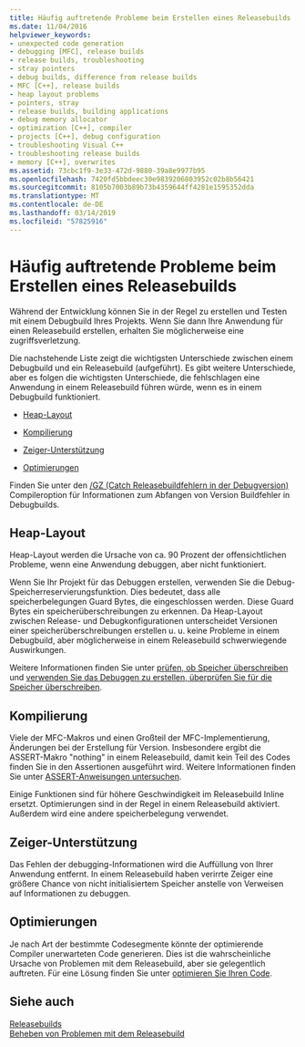 ```yaml
---
title: Häufig auftretende Probleme beim Erstellen eines Releasebuilds
ms.date: 11/04/2016
helpviewer_keywords:
- unexpected code generation
- debugging [MFC], release builds
- release builds, troubleshooting
- stray pointers
- debug builds, difference from release builds
- MFC [C++], release builds
- heap layout problems
- pointers, stray
- release builds, building applications
- debug memory allocator
- optimization [C++], compiler
- projects [C++], debug configuration
- troubleshooting Visual C++
- troubleshooting release builds
- memory [C++], overwrites
ms.assetid: 73cbc1f9-3e33-472d-9880-39a8e9977b95
ms.openlocfilehash: 7420fd5bbdeec30e9839206803952c02b8b56421
ms.sourcegitcommit: 8105b7003b89b73b4359644ff4281e1595352dda
ms.translationtype: MT
ms.contentlocale: de-DE
ms.lasthandoff: 03/14/2019
ms.locfileid: "57825916"
---
```

# <a name="common-problems-when-creating-a-release-build"></a>Häufig auftretende Probleme beim Erstellen eines Releasebuilds

Während der Entwicklung können Sie in der Regel zu erstellen und Testen mit einem Debugbuild Ihres Projekts. Wenn Sie dann Ihre Anwendung für einen Releasebuild erstellen, erhalten Sie möglicherweise eine zugriffsverletzung.

Die nachstehende Liste zeigt die wichtigsten Unterschiede zwischen einem Debugbuild und ein Releasebuild (aufgeführt). Es gibt weitere Unterschiede, aber es folgen die wichtigsten Unterschiede, die fehlschlagen eine Anwendung in einem Releasebuild führen würde, wenn es in einem Debugbuild funktioniert.

- [Heap-Layout](#_core_heap_layout)

- [Kompilierung](#_core_compilation)

- [Zeiger-Unterstützung](#_core_pointer_support)

- [Optimierungen](#_core_optimizations)

Finden Sie unter den [/GZ (Catch Releasebuildfehlern in der Debugversion)](reference/gz-enable-stack-frame-run-time-error-checking.md) Compileroption für Informationen zum Abfangen von Version Buildfehler in Debugbuilds.

##  <a name="_core_heap_layout"></a> Heap-Layout

Heap-Layout werden die Ursache von ca. 90 Prozent der offensichtlichen Probleme, wenn eine Anwendung debuggen, aber nicht funktioniert.

Wenn Sie Ihr Projekt für das Debuggen erstellen, verwenden Sie die Debug-Speicherreservierungsfunktion. Dies bedeutet, dass alle speicherbelegungen Guard Bytes, die eingeschlossen werden. Diese Guard Bytes ein speicherüberschreibungen zu erkennen. Da Heap-Layout zwischen Release- und Debugkonfigurationen unterscheidet Versionen einer speicherüberschreibungen erstellen u. u. keine Probleme in einem Debugbuild, aber möglicherweise in einem Releasebuild schwerwiegende Auswirkungen.

Weitere Informationen finden Sie unter [prüfen, ob Speicher überschreiben](checking-for-memory-overwrites.md) und [verwenden Sie das Debuggen zu erstellen, überprüfen Sie für die Speicher überschreiben](using-the-debug-build-to-check-for-memory-overwrite.md).

##  <a name="_core_compilation"></a> Kompilierung

Viele der MFC-Makros und einen Großteil der MFC-Implementierung, Änderungen bei der Erstellung für Version. Insbesondere ergibt die ASSERT-Makro "nothing" in einem Releasebuild, damit kein Teil des Codes finden Sie in den Assertionen ausgeführt wird. Weitere Informationen finden Sie unter [ASSERT-Anweisungen untersuchen](using-verify-instead-of-assert.md).

Einige Funktionen sind für höhere Geschwindigkeit im Releasebuild Inline ersetzt. Optimierungen sind in der Regel in einem Releasebuild aktiviert. Außerdem wird eine andere speicherbelegung verwendet.

##  <a name="_core_pointer_support"></a> Zeiger-Unterstützung

Das Fehlen der debugging-Informationen wird die Auffüllung von Ihrer Anwendung entfernt. In einem Releasebuild haben verirrte Zeiger eine größere Chance von nicht initialisiertem Speicher anstelle von Verweisen auf Informationen zu debuggen.

##  <a name="_core_optimizations"></a> Optimierungen

Je nach Art der bestimmte Codesegmente könnte der optimierende Compiler unerwarteten Code generieren. Dies ist die wahrscheinliche Ursache von Problemen mit dem Releasebuild, aber sie gelegentlich auftreten. Für eine Lösung finden Sie unter [optimieren Sie Ihren Code](optimizing-your-code.md).

## <a name="see-also"></a>Siehe auch

[Releasebuilds](release-builds.md)<br/>
[Beheben von Problemen mit dem Releasebuild](fixing-release-build-problems.md)
